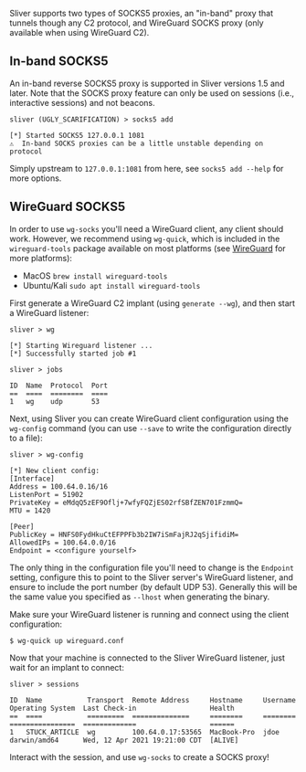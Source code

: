Sliver supports two types of SOCKS5 proxies, an "in-band" proxy that tunnels though any C2 protocol, and WireGuard SOCKS proxy (only available when using WireGuard C2).

## In-band SOCKS5

An in-band reverse SOCKS5 proxy is supported in Sliver versions 1.5 and later. Note that the SOCKS proxy feature can only be used on sessions (i.e., interactive sessions) and not beacons.

```
sliver (UGLY_SCARIFICATION) > socks5 add

[*] Started SOCKS5 127.0.0.1 1081  
⚠️  In-band SOCKS proxies can be a little unstable depending on protocol
```

Simply upstream to `127.0.0.1:1081` from here, see `socks5 add --help` for more options.

## WireGuard SOCKS5

In order to use `wg-socks` you'll need a WireGuard client, any client should work. However, we recommend using `wg-quick`, which is included in the `wireguard-tools` package available on most platforms (see [WireGuard](https://www.wireguard.com/install/) for more platforms):

* MacOS `brew install wireguard-tools`
* Ubuntu/Kali `sudo apt install wireguard-tools`

First generate a WireGuard C2 implant (using `generate --wg`), and then start a WireGuard listener:

```
sliver > wg

[*] Starting Wireguard listener ...
[*] Successfully started job #1

sliver > jobs

ID  Name  Protocol  Port
==  ====  ========  ====
1   wg    udp       53
```

Next, using Sliver you can create WireGuard client configuration using the `wg-config` command (you can use `--save` to write the configuration directly to a file):

```
sliver > wg-config

[*] New client config:
[Interface]
Address = 100.64.0.16/16
ListenPort = 51902
PrivateKey = eMdqQ5zEF9Oflj+7wfyFQZjES02rfSBfZEN701FzmmQ=
MTU = 1420

[Peer]
PublicKey = HNFS0FydHkuCtEFPPFb3b2IW7iSmFajRJ2qSjifidiM=
AllowedIPs = 100.64.0.0/16
Endpoint = <configure yourself>
```

The only thing in the configuration file you'll need to change is the `Endpoint` setting, configure this to point to the Sliver server's WireGuard listener, and ensure to include the port number (by default UDP 53). Generally this will be the same value you specified as `--lhost` when generating the binary.

Make sure your WireGuard listener is running and connect using the client configuration:

```
$ wg-quick up wireguard.conf
```

Now that your machine is connected to the Sliver WireGuard listener, just wait for an implant to connect:

```
sliver > sessions

ID  Name           Transport  Remote Address     Hostname     Username  Operating System  Last Check-in                  Health
==  ====           =========  ==============     ========     ========  ================  =============                  ======
1   STUCK_ARTICLE  wg         100.64.0.17:53565  MacBook-Pro  jdoe      darwin/amd64      Wed, 12 Apr 2021 19:21:00 CDT  [ALIVE]
```

Interact with the session, and use `wg-socks` to create a SOCKS proxy!


